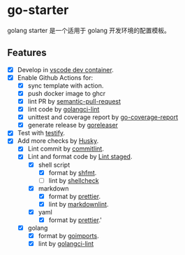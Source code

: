 # go-starter

golang starter 是一个适用于 golang 开发环境的配置模板。

## Features

- [x] Develop in [vscode dev container](https://code.visualstudio.com/docs/devcontainers/containers).
- [x] Enable Github Actions for:
  - [x] sync template with action.
  - [x] push docker image to ghcr
  - [x] lint PR by [semantic-pull-request](https://github.com/marketplace/actions/semantic-pull-request)
  - [x] lint code by [golangci-lint](https://github.com/golangci/golangci-lint)
  - [x] unittest and coverage report by [go-coverage-report](https://github.com/fgrosse/go-coverage-report)
  - [x] generate release by [goreleaser](https://goreleaser.com/)
- [x] Test with [testify](https://github.com/stretchr/testify).
- [x] Add more checks by [Husky](https://typicode.github.io/husky/).
  - [x] Lint commit by [commitlint](https://github.com/conventional-changelog/commitlint).
  - [x] Lint and format code by [Lint staged](https://github.com/lint-staged/lint-staged).
    - [x] shell script
      - [x] format by [shfmt](https://github.com/patrickvane/shfmt).
      - [ ] lint by [shellcheck](https://www.shellcheck.net/)
    - [x] markdown
      - [x] format by [prettier](https://prettier.io/).
      - [x] lint by [markdownlint](https://github.com/DavidAnson/markdownlint).
    - [x] yaml
      - [x] format by [prettier](https://prettier.io/).'
  - [x] golang
    - [x] format by [goimports](https://pkg.go.dev/golang.org/x/tools/cmd/goimports).
    - [x] lint by [golangci-lint](https://github.com/golangci/golangci-lint)
